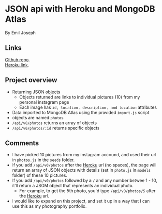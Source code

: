 # JSON api with Heroku and MongoDB Atlas

By Emil Joseph

## Links

[Github repo](https://github.com/ejoseph89/cpnt262-a5).  
[Heroku link](https://cpnt-262-a5-ej.herokuapp.com/).

## Project overview

- Returning JSON objects
  - Objects returned are links to individual pictures (10) from my personal instagram page
  - Each image has `id, location, description, and location` attributes
- Data imported to MongoDB Atlas using the provided `import.js` script
- objects are named `photos`
- `/api/v0/photos` returns an array of objects
- `/api/v0/photos/:id` returns specific objects
## Comments

- I have picked 10 pictures from my instagram accound, and used their url in `photos.js` in the `seeds` folder.
- If you add `/api/v0/photos` after the [Heroku]() url (no spaces), the page will return an array of JSON objects with details (set in `photo.js` in `models` folder) of these 10 pictures.
- If you add `/api/v0/photos` followed by a `/` and any number betwee 1 - 10, it'll return a JSOM object that represents an individual photo.
  - For example, to get the 5th photo, you'd type `/api/v0/photos/5` after the [Heroku]() url.
- I would like to expand on this project, and set it up in a way that I can use this as my photography portfolio.
